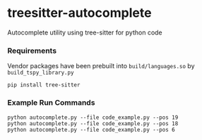 # treesitter-autocomplete
Autocomplete utility using tree-sitter for python code

### Requirements
Vendor packages have been prebuilt into `build/languages.so` by `build_tspy_library.py`
```Shell
pip install tree-sitter
```

### Example Run Commands
```Shell
python autocomplete.py --file code_example.py --pos 19
python autocomplete.py --file code_example.py --pos 18
python autocomplete.py --file code_example.py --pos 6
```

